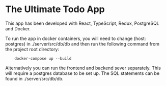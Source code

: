 # The Ultimate Todo App

This app has been developed with React, TypeScript, Redux, PostgreSQL and Docker.

To run the app in docker containers, you will need to change (host: postgres) in ./server/src/db/db and then run the following command from the project root directory:

        docker-compose up --build

Alternatively you can run the frontend and backend sever separately. This will require a postgres database to be set up. The SQL statements can be found in ./server/src/db/db.

